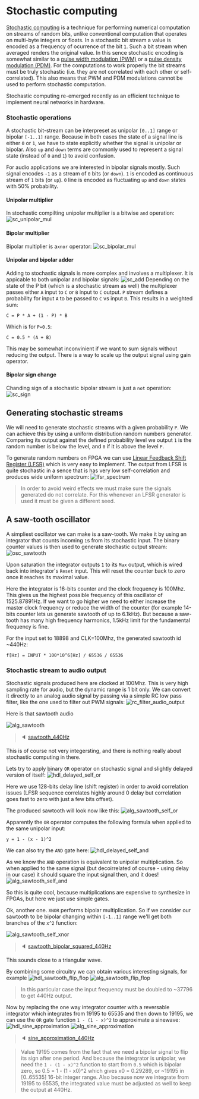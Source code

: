 # Stochastic computing

[Stochastic computing](https://en.wikipedia.org/wiki/Stochastic_computing) is a technique for performing numerical computation on streams of random bits, unlike conventional computation that operates on multi-byte integers or floats.
In a stochastic bit stream a value is encoded as a frequency of ocurrence of the bit `1`. Such a bit stream when averaged renders the original value. In this sence stochastic encoding is somewhat similar to a [pulse width modulation (PWM)](https://en.wikipedia.org/wiki/Pulse-width_modulation) or a [pulse density modulation (PDM)](https://en.wikipedia.org/wiki/Pulse-density_modulation).
For the computations to work properly the bit streams must be truly stochastic (i.e. they are not correlated with each other or self-correlated). This also means that PWM and PDM modulations cannot be used to perform stochastic computation.

Stochastic computing re-emerged recently as an efficient technique to implement neural networks in hardware.

### Stochastic operations

A stochastic bit-stream can be interpreset as unipolar `[0..1]` range or bipolar `[-1..1]` range. Because in both cases the state of a signal line is either `0` or `1`, we have to state explicitly whether the signal is unipolar or bipolar. Also `up` and `down` terms are commonly used to represent a signal state (instead of `0` and `1`) to avoid confusion.

For audio applications we are interested in bipolar signals mostly. Such signal encodes `-1` as a stream of `0` bits (or `down`). `1` is encoded as continuous stream of `1` bits (or `up`). `0` line is encoded as fluctuating `up` and `down` states with 50% probability.

#### Unipolar multiplier
In stochastic compilting unipolar multiplier is a bitwise `and` operation:
![sc_unipolar_mul](images/sc_unipolar_mul.png)

#### Bipolar multiplier
Bipolar multiplier is a`xnor` operator:
![sc_bipolar_mul](images/sc_bipolar_mul.png)

#### Unipolar and bipolar adder
Adding to stochastic signals is more complex and involves a multiplexer. It is appicable to both unipolar and bipolar signals:
![sc_add](images/sc_add.png)
Depending on the state of the P bit (which is a stochastic stream as well) the multiplexer passes either `A` input to `C` or `B` input to `C` output. `P` stream defines a probability for input `A` to be passed to `C` vs input `B`. This results in a weighted sum:
```
C = P * A + (1 - P) * B
```
Which is for `P=0.5`:
```
C = 0.5 * (A + B)
```
This may be somewhat inconvinient if we want to sum signals without reducing the output. There is a way to scale up the output signal using gain operator.

#### Bipolar sign change
Chanding sign of a stochastic bipolar stream is just a `not` operation:
![sc_sign](images/sc_sign.png)

## Generating stochastic streams
We will need to generate stochastic streams with a given probability `P`. We can achieve this by using a uniform distribution random numbers generator. Comparing its output against the defined probability level we output `1` is the random number is below the level, and `0` if it is above the level `P`.

To generate random numbers on FPGA we can use [Linear Feedback Shift Register (LFSR)](https://en.wikipedia.org/wiki/Linear-feedback_shift_register) which is very easy to implement. The output from LFSR is quite stochastic in a sence that is has very low self-correlation and produces wide uniform spectrum:
![lfsr_spectrum](images/lfsr_spectrum.png)

> In order to avoid weird effects we must make sure the signals generated do not correlate. For this whenever an LFSR generator is used it must be given a different seed.

## A saw-tooth oscillator
A simpliest oscillator we can make is a saw-tooth. We make it by using an integrator that counts incoming `1`s from its stochastic input. The binary counter values is then used to generate stochastic output stream:
![osc_sawtooth](images/hdl_sawtooth.png)

Upon saturation the integrator outputs `1` to its `Max` output, which is wired back into integrator's `Reset` input. This will reset the counter back to zero once it reaches its maximal value.

Here the integrator is 16-bits counter and the clock frequency is 100Mhz. This gives us the highest possible frequency of this oscillator of 1525.87891Hz. If we want to go higher we need to either increase the master clock frequency or reduce the width of the counter (for example 14-bits counter lets us generate sawtooth of up to 6.1kHz). But because a saw-tooth has many high frequency harmonics, 1.5kHz limit for the fundamental frequency is fine.

For the input set to 18898 and CLK=100Mhz, the generated sawtooth id ~440Hz:
```
f[Hz] = INPUT * 100*10^6[Hz] / 65536 / 65536
```

### Stochastic stream to audio output
Stochastic signals produced here are clocked at 100Mhz. This is very high sampling rate for audio, but the dynamic range is 1 bit only. We can convert it directly to an analog audio signal by passing via a simple RC low pass filter, like the one used to filter out PWM signals:
![rc_filter_audio_output](images/rc_filter_audio_output.png)

Here is that sawtooth audio

![alg_sawtooth](images/alg_sawtooth.png)
> :speaker: [sawtooth_440Hz](audio/sawtooth_440Hz.wav)

This is of course not very integersting, and there is nothing really about stochastic computing in there.

Lets try to apply binary `OR` operator on stochastic signal and slightly delayed version of itself:
![hdl_delayed_self_or](images/hdl_delayed_self_or.png)

Here we use 128-bits delay line (shift register) in order to avoid correlation issues (LFSR sequence correlates highly around 0 delay but correlation goes fast to zero with just a few bits offset).

The produced sawtooth will look now like this:
![alg_sawtooth_self_or](images/alg_sawtooth_self_or.png)

Apparently the `OR` operator computes the following formula when applied to the same unipolar input:
```
y = 1 - (x - 1)^2
```

We can also try the `AND` gate here:
![hdl_delayed_self_and](images/hdl_delayed_self_and.png)

As we know the `AND` operation is equivalent to unipolar multiplication. So when applied to the same signal (but decoirrelated of course - using delay in our case) it should square the input signal then, and it does!
![alg_sawtooth_self_and](images/alg_sawtooth_self_and.png)

So this is quite cool, because multiplications are expensive to synthesize in FPGAs, but here we just use simple gates.

Ok, another one. `XNOR` performs bipolar multiplication. So if we consider our sawtooth to be bipolar changing within `[-1..1]` range we'll get both branches of the `x^2` function:

![alg_sawtooth_self_xnor](images/alg_sawtooth_self_xnor.png)
> :speaker: [sawtooth_bipolar_squared_440Hz](audio/sawtooth_bipolar_squared_440Hz.wav)

This sounds close to a triangular wave.

By combining some circuitry we can obtain various interesting signals, for example
![hdl_sawtooth_flip_flop](images/hdl_sawtooth_flip_flop.png)
![alg_sawtooth_flip_flop](images/alg_sawtooth_flip_flop.png)
> In this particular case the input frequency must be doubled to ~37796 to get 440Hz output.

Now by replacing the one way integrator counter with a reversable integrator which integrates from 19195 to 65535 and then down to 19195, we can use the `OR` gate function `1 - (1 - x)^2` to approximate a sinewave:
![hdl_sine_approximation](images/hdl_sine_approximation.png)
![alg_sine_approximation](images/alg_sine_approximation.png)
> :speaker: [sine_approximation_440Hz](audio/sine_approximation_440Hz.wav)

> Value 19195 comes from the fact that we need a bipolar signal to flip its sign after one period. And because the integrator is unipolar, we need the `1 - (1 - x)^2` function to start from `0.5` which is bipolar zero, so
> 0.5 = 1 - (1 - x0)^2
> which gives x0 = 0.29289,
> or ~19195 in [0..65535] 16-bit integer range.
> Also because now we integrate from 19195 to 65535, the integrated value must be adjusted as well to keep the output at 440Hz.

